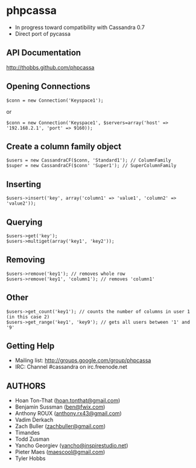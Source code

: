phpcassa
========

* In progress toward compatibility with Cassandra 0.7
* Direct port of pycassa

API Documentation
-----------------

http://thobbs.github.com/phpcassa

Opening Connections
-------------------

    $conn = new Connection('Keyspace1');

or

    $conn = new Connection('Keyspace1', $servers=array('host' => '192.168.2.1', 'port' => 9160));

Create a column family object
-----------------------------

    $users = new CassandraCF($conn, 'Standard1'); // ColumnFamily
    $super = new CassandraCF($conn' 'Super1'); // SuperColumnFamily

Inserting
---------

    $users->insert('key', array('column1' => 'value1', 'column2' => 'value2'));

Querying
--------

    $users->get('key'); 
    $users->multiget(array('key1', 'key2'));

Removing
--------

    $users->remove('key1'); // removes whole row
    $users->remove('key1', 'column1'); // removes 'column1'

Other
-----

    $users->get_count('key1'); // counts the number of columns in user 1 (in this case 2)
    $users->get_range('key1', 'key9'); // gets all users between '1' and '9'

Getting Help
------------

* Mailing list: http://groups.google.com/group/phpcassa
* IRC: Channel #cassandra on irc.freenode.net

AUTHORS
-------

* Hoan Ton-That (hoan.tonthat@gmail.com)
* Benjamin Sussman (ben@fwix.com)
* Anthony ROUX (anthony.rx43@gmail.com)
* Vadim Derkach
* Zach Buller (zachbuller@gmail.com)
* Timandes
* Todd Zusman
* Yancho Georgiev (yancho@inspirestudio.net)
* Pieter Maes (maescool@gmail.com)
* Tyler Hobbs
